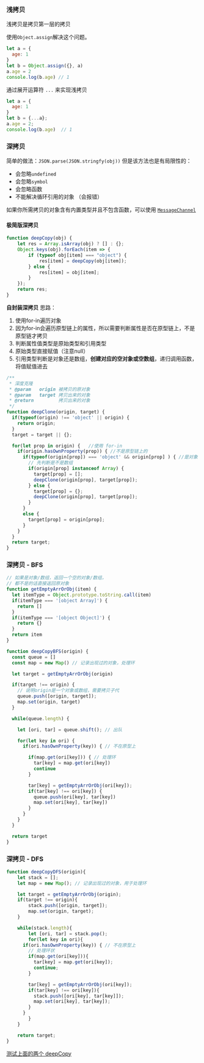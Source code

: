 ### 浅拷贝
浅拷贝是拷贝第一层的拷贝

使用`Object.assign`解决这个问题。

```js
let a = {
  age: 1
}
let b = Object.assign({}, a)
a.age = 2
console.log(b.age) // 1
```

通过展开运算符 `...` 来实现浅拷贝
```js
let a = {
  age: 1
}
let b = {...a};
a.age = 2;
console.log(b.age)  // 1
```



### 深拷贝
简单的做法：`JSON.parse(JSON.stringfy(obj))`
但是该方法也是有局限性的：
 - 会忽略`undefined`
 - 会忽略`symbol`  
 - 会忽略函数   
 - 不能解决循环引用的对象 （会报错）

如果你所需拷贝的对象含有内置类型并且不包含函数，可以使用 [`MessageChannel`](https://www.jianshu.com/p/4f07ef18b5d7)

#### 极简版深拷贝
```javascript
function deepCopy(obj) {
    let res = Array.isArray(obj) ? [] : {};
    Object.keys(obj).forEach(item => {
        if (typeof obj[item] === "object") {
            res[item] = deepCopy(obj[item]);
        } else {
            res[item] = obj[item];
        }
    });
    return res;
}
```

**自封装深拷贝**
思路：
1. 使用for-in遍历对象
2. 因为for-in会遍历原型链上的属性，所以需要判断属性是否在原型链上，不是原型链才拷贝
3. 判断属性值类型是原始类型和引用类型
4. 原始类型直接赋值（注意null）
5. 引用类型判断是对象还是数组，**创建对应的空对象或空数组**，递归调用函数，将值赋值进去

```js
/**
 * 深度克隆
 * @param   origin 被拷贝的原对象
 * @param   target 拷贝出来的对象
 * @return         拷贝出来的对象
 */
function deepClone(origin, target) {
  if(typeof(origin) !== 'object' || origin) {
    return origin;
  }
  target = target || {};

  for(let prop in origin) {   //使用 for-in
    if(origin.hasOwnProperty(prop)) { //不是原型链上的
      if(typeof(origin[prop]) === 'object' && origin[prop] ) { //是对象
        // 先判断是不是数组
        if(origin[prop] instanceof Array) {
          target[prop] = [];
          deepClone(origin[prop], target[prop]);
        } else {
          target[prop] = {};
          deepClone(origin[prop], target[prop]);
        }
      } 
      else {
        target[prop] = origin[prop];
      }
    }
  }
  return target;
}
```


### 深拷贝 - BFS
```js
// 如果是对象/数组，返回一个空的对象/数组，
// 都不是的话直接返回原对象
function getEmptyArrOrObj(item) {
  let itemType = Object.prototype.toString.call(item) 
  if(itemType === '[object Array]') {
    return []
  }
  if(itemType === '[object Object]') {
    return {}
  }
  return item
}

function deepCopyBFS(origin) {
  const queue = []
  const map = new Map() // 记录出现过的对象，处理环

  let target = getEmptyArrOrObj(origin)

  if(target !== origin) {
    // 说明origin是一个对象或数组，需要拷贝子代
    queue.push([origin, target]);
    map.set(origin, target)
  }

  while(queue.length) {

    let [ori, tar] = queue.shift(); // 出队

    for(let key in ori) {
      if(ori.hasOwnProperty(key)) { // 不在原型上

        if(map.get(ori[key])) { // 处理环
          tar[key] = map.get(ori[key])
          continue
        }

        tar[key] = getEmptyArrOrObj(ori[key]);
        if(tar[key] !== ori[key]) {
          queue.push(ori[key], tar[key])
          map.set(ori[key], tar[key])
        }
      }
    }
  }

  return target
}
```


### 深拷贝 - DFS
```js
function deepCopyDFS(origin){
	let stack = [];
	let map = new Map(); // 记录出现过的对象，用于处理环

	let target = getEmptyArrOrObj(origin);
	if(target !== origin){
		stack.push([origin, target]);
		map.set(origin, target);
	}

	while(stack.length){
		let [ori, tar] = stack.pop();
		for(let key in ori){
      if(ori.hasOwnProperty(key)) { // 不在原型上
        // 处理环状
        if(map.get(ori[key])){
          tar[key] = map.get(ori[key]);
          continue;
        }

        tar[key] = getEmptyArrOrObj(ori[key]);
        if(tar[key] !== ori[key]){
          stack.push([ori[key], tar[key]]);
          map.set(ori[key], tar[key]);
        }
      }
		}
	}

	return target;
}
```

[测试上面的两个 deepCopy](./deepCopy.js)